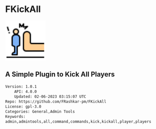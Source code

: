 # FKickAll
<img src="https://raw.githubusercontent.com/FRashkar-pm/FKickAll/820a609ce6508a1a0640776763ff90f0bc2666f2/kick.png" width="128" height="128" />

## A Simple Plugin to Kick All Players
```properties
Version: 1.0.1
    API: 4.0.0
    Updated: 02-06-2023 03:15:07 UTC
Repo: https://github.com/FRashkar-pm/FKickAll
License: gpl-3.0
Categories: General,Admin Tools
Keywords: admin,admintools,all,command,commands,kick,kickall,player,players
```